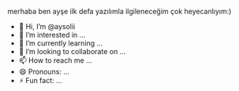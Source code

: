 merhaba ben ayşe ilk defa yazılımla ilgileneceğim çok heyecanlıyım:)
- 👋 Hi, I’m @aysolii
- 👀 I’m interested in ...
- 🌱 I’m currently learning ...
- 💞️ I’m looking to collaborate on ...
- 📫 How to reach me ...
- 😄 Pronouns: ...
- ⚡ Fun fact: ...

<!---
aysolii/aysolii is a ✨ special ✨ repository because its `README.md` (this file) appears on your GitHub profile.
You can click the Preview link to take a look at your changes.
--->
